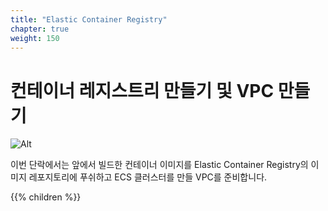 ```yaml
---
title: "Elastic Container Registry"
chapter: true
weight: 150
---
```


# 컨테이너 레지스트리 만들기 및 VPC 만들기

![Alt](/public/images/architecture/ecrvpc.png "vpc and ecr")

이번 단락에서는 앞에서 빌드한 컨테이너 이미지를 Elastic Container Registry의 이미지 레포지토리에 푸쉬하고 ECS 클러스터를 만들 VPC를 준비합니다.


{{% children %}}

